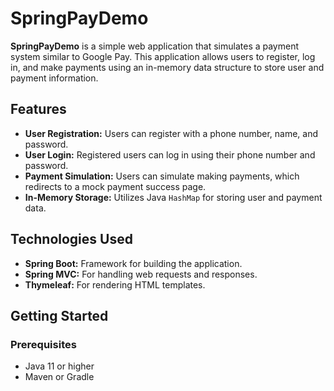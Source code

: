 # SpringPayDemo

**SpringPayDemo** is a simple web application that simulates a payment system similar to Google Pay. This application allows users to register, log in, and make payments using an in-memory data structure to store user and payment information.

## Features

- **User Registration:** Users can register with a phone number, name, and password.
- **User Login:** Registered users can log in using their phone number and password.
- **Payment Simulation:** Users can simulate making payments, which redirects to a mock payment success page.
- **In-Memory Storage:** Utilizes Java `HashMap` for storing user and payment data.

## Technologies Used

- **Spring Boot:** Framework for building the application.
- **Spring MVC:** For handling web requests and responses.
- **Thymeleaf:** For rendering HTML templates.

## Getting Started

### Prerequisites

- Java 11 or higher
- Maven or Gradle
